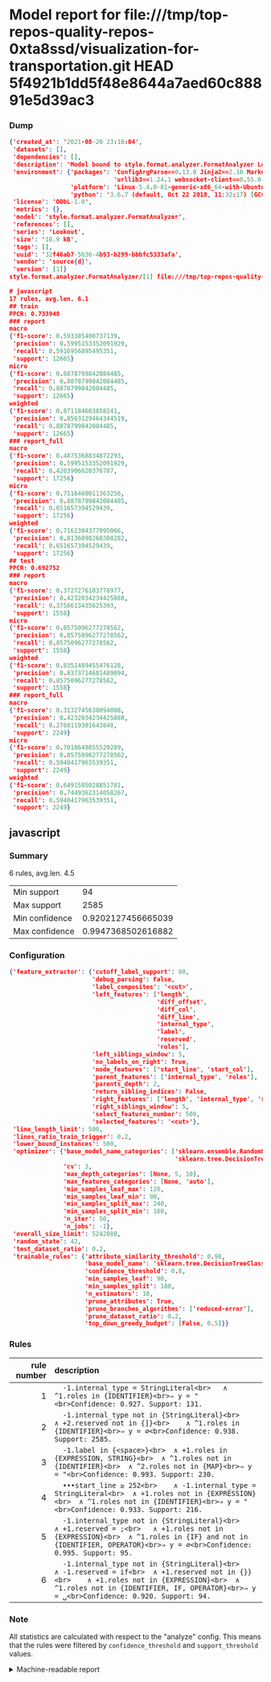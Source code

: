 # Model report for file:///tmp/top-repos-quality-repos-0xta8ssd/visualization-for-transportation.git HEAD 5f4921b1dd5f48e8644a7aed60c88891e5d39ac3

### Dump

```json
{'created_at': '2021-08-20 23:18:04',
 'datasets': [],
 'dependencies': [],
 'description': 'Model bound to style.format.analyzer.FormatAnalyzer Lookout analyzer.',
 'environment': {'packages': 'ConfigArgParse==0.13.0 Jinja2==2.10 MarkupSafe==1.1.1 PyStemmer==1.3.0 PyYAML==5.1 Pympler==0.5 SQLAlchemy==1.2.10 SQLAlchemy-Utils==0.33.3 asdf==2.3.2 bblfsh==2.12.7 boto==2.49.0 boto3==1.9.130 botocore==1.12.130 cachetools==2.0.1 certifi==2019.3.9 chardet==3.0.4 clint==0.5.1 docker==3.7.0 docker-pycreds==0.4.0 dulwich==0.19.11 grpcio==1.19.0 grpcio-tools==1.19.0 humanfriendly==4.16.1 humanize==0.5.1 idna==2.8 jmespath==0.9.4 jsonschema==2.6.0 lookout-sdk==0.4.1 lookout-sdk-ml==0.19.0 lookout-style==0.2.0 lz4==2.1.6 modelforge==0.12.1 numpy==1.16.2 packaging==19.0 pandas==0.22.0 pip==19.0.3 protobuf==3.7.0 psycopg2-binary==2.7.5 pygtrie==2.3 pyparsing==2.3.1 python-dateutil==2.8.0 python-igraph==0.7.1.post6 pytz==2019.1 requests==2.21.0 requirements-parser==0.2.0 scikit-learn==0.20.1 scikit-optimize==0.5.2 scipy==1.2.1 semantic-version==2.6.0 setuptools==40.8.0 six==1.12.0 smart-open==1.8.1 sourced-ml==0.8.2 spdx==2.5.0 stringcase==1.2.0 tabulate==0.8.2 tqdm==4.31.1 '
                             'urllib3==1.24.1 websocket-client==0.55.0 xxhash==1.3.0',
                 'platform': 'Linux-5.4.0-81-generic-x86_64-with-Ubuntu-18.04-bionic',
                 'python': '3.6.7 (default, Oct 22 2018, 11:32:17) [GCC 8.2.0]'},
 'license': 'ODbL-1.0',
 'metrics': {},
 'model': 'style.format.analyzer.FormatAnalyzer',
 'references': [],
 'series': 'Lookout',
 'size': '18.9 kB',
 'tags': [],
 'uuid': '32f46ab7-5636-4b93-b299-bbbfc5333afa',
 'vendor': 'source{d}',
 'version': [1]}
style.format.analyzer.FormatAnalyzer/[1] file:///tmp/top-repos-quality-repos-0xta8ssd/visualization-for-transportation.git 5f4921b1dd5f48e8644a7aed60c88891e5d39ac3

# javascript
17 rules, avg.len. 6.1
## train
PPCR: 0.733948
### report
macro
{'f1-score': 0.593385400737139,
 'precision': 0.5995153352091929,
 'recall': 0.5916956895495351,
 'support': 12665}
micro
{'f1-score': 0.8878799842084485,
 'precision': 0.8878799842084485,
 'recall': 0.8878799842084485,
 'support': 12665}
weighted
{'f1-score': 0.871184603858241,
 'precision': 0.8563129464344519,
 'recall': 0.8878799842084485,
 'support': 12665}
### report_full
macro
{'f1-score': 0.4875368834872293,
 'precision': 0.5995153352091929,
 'recall': 0.4203906620376787,
 'support': 17256}
micro
{'f1-score': 0.7516460011363256,
 'precision': 0.8878799842084485,
 'recall': 0.651657394529439,
 'support': 17256}
weighted
{'f1-score': 0.7162304377095066,
 'precision': 0.8136098260308282,
 'recall': 0.651657394529439,
 'support': 17256}
## test
PPCR: 0.692752
### report
macro
{'f1-score': 0.3727276183778977,
 'precision': 0.4232034234425888,
 'recall': 0.3758613435625393,
 'support': 1558}
micro
{'f1-score': 0.8575096277278562,
 'precision': 0.8575096277278562,
 'recall': 0.8575096277278562,
 'support': 1558}
weighted
{'f1-score': 0.8351489455476128,
 'precision': 0.8373714681489094,
 'recall': 0.8575096277278562,
 'support': 1558}
### report_full
macro
{'f1-score': 0.3132745638094008,
 'precision': 0.4232034234425888,
 'recall': 0.2760119301643848,
 'support': 2249}
micro
{'f1-score': 0.7018649855529289,
 'precision': 0.8575096277278562,
 'recall': 0.5940417963539351,
 'support': 2249}
weighted
{'f1-score': 0.6491505028851781,
 'precision': 0.7449362314058267,
 'recall': 0.5940417963539351,
 'support': 2249}
```

## javascript
### Summary
6 rules, avg.len. 4.5

| | |
|-|-|
|Min support|94|
|Max support|2585|
|Min confidence|0.9202127456665039|
|Max confidence|0.9947368502616882|

### Configuration

```json
{'feature_extractor': {'cutoff_label_support': 80,
                       'debug_parsing': False,
                       'label_composites': '<cut>',
                       'left_features': ['length',
                                         'diff_offset',
                                         'diff_col',
                                         'diff_line',
                                         'internal_type',
                                         'label',
                                         'reserved',
                                         'roles'],
                       'left_siblings_window': 5,
                       'no_labels_on_right': True,
                       'node_features': ['start_line', 'start_col'],
                       'parent_features': ['internal_type', 'roles'],
                       'parents_depth': 2,
                       'return_sibling_indices': False,
                       'right_features': ['length', 'internal_type', 'reserved', 'roles'],
                       'right_siblings_window': 5,
                       'select_features_number': 500,
                       'selected_features': '<cut>'},
 'line_length_limit': 500,
 'lines_ratio_train_trigger': 0.2,
 'lower_bound_instances': 500,
 'optimizer': {'base_model_name_categories': ['sklearn.ensemble.RandomForestClassifier',
                                              'sklearn.tree.DecisionTreeClassifier'],
               'cv': 3,
               'max_depth_categories': [None, 5, 10],
               'max_features_categories': [None, 'auto'],
               'min_samples_leaf_max': 120,
               'min_samples_leaf_min': 90,
               'min_samples_split_max': 240,
               'min_samples_split_min': 180,
               'n_iter': 50,
               'n_jobs': -1},
 'overall_size_limit': 5242880,
 'random_state': 42,
 'test_dataset_ratio': 0.2,
 'trainable_rules': {'attribute_similarity_threshold': 0.98,
                     'base_model_name': 'sklearn.tree.DecisionTreeClassifier',
                     'confidence_threshold': 0.8,
                     'min_samples_leaf': 90,
                     'min_samples_split': 180,
                     'n_estimators': 10,
                     'prune_attributes': True,
                     'prune_branches_algorithms': ['reduced-error'],
                     'prune_dataset_ratio': 0.2,
                     'top_down_greedy_budget': [False, 0.5]}}
```

### Rules

| rule number | description |
|----:|:-----|
| 1 | `  -1.internal_type = StringLiteral<br>	∧ ^1.roles in {IDENTIFIER}<br>⇒ y = "<br>Confidence: 0.927. Support: 131.` |
| 2 | `  -1.internal_type not in {StringLiteral}<br>	∧ +2.reserved not in {]}<br>	∧ ^1.roles in {IDENTIFIER}<br>⇒ y = ∅<br>Confidence: 0.938. Support: 2585.` |
| 3 | `  -1.label in {<space>}<br>	∧ +1.roles in {EXPRESSION, STRING}<br>	∧ ^1.roles not in {IDENTIFIER}<br>	∧ ^2.roles not in {MAP}<br>⇒ y = "<br>Confidence: 0.993. Support: 230.` |
| 4 | `  •••start_line ≥ 252<br>	∧ -1.internal_type = StringLiteral<br>	∧ +1.roles not in {EXPRESSION}<br>	∧ ^1.roles not in {IDENTIFIER}<br>⇒ y = "<br>Confidence: 0.933. Support: 216.` |
| 5 | `  -1.internal_type not in {StringLiteral}<br>	∧ +1.reserved = ;<br>	∧ +1.roles not in {EXPRESSION}<br>	∧ ^1.roles in {IF} and not in {IDENTIFIER, OPERATOR}<br>⇒ y = ∅<br>Confidence: 0.995. Support: 95.` |
| 6 | `  -1.internal_type not in {StringLiteral}<br>	∧ -1.reserved = if<br>	∧ +1.reserved not in {}}<br>	∧ +1.roles not in {EXPRESSION}<br>	∧ ^1.roles not in {IDENTIFIER, IF, OPERATOR}<br>⇒ y = ␣<br>Confidence: 0.920. Support: 94.` |

### Note
All statistics are calculated with respect to the "analyze" config. This means that the rules were filtered by
`confidence_threshold` and `support_threshold` values.

<details>
    <summary>Machine-readable report</summary>
```json
{"javascript": {"avg_rule_len": 4.5, "max_conf": 0.9947368502616882, "max_support": 2585, "min_conf": 0.9202127456665039, "min_support": 94, "num_rules": 6}}
```
</details>
